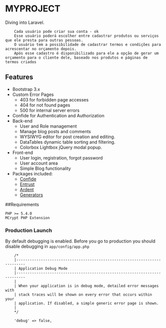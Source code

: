 # MYPROJECT

Diving into Laravel.

        Cada usuário pode criar sua conta - ok 
        Esse usuário poderá escolher entre cadastrar produtos ou serviços que ele presta para outras pessoas.
        O usuário tem a possibilidade de cadastrar termos e condições para acrescentar no orçamento depois. 
        Após esse cadastro é disponibilizado para ele a opção de gerar um orçamento para o cliente dele, baseado nos produtos e páginas de termos criados

## Features

* Bootstrap 3.x
* Custom Error Pages
    * 403 for forbidden page accesses
    * 404 for not found pages
    * 500 for internal server errors
* Confide for Authentication and Authorization
* Back-end
    * User and Role management
    * Manage blog posts and comments
    * WYSIWYG editor for post creation and editing.
    * DataTables dynamic table sorting and filtering.
    * Colorbox Lightbox jQuery modal popup.
* Front-end
    * User login, registration, forgot password
    * User account area
    * Simple Blog functionality
* Packages included:
    * [Confide](https://github.com/zizaco/confide)
    * [Entrust](https://github.com/zizaco/entrust)
    * [Ardent](https://github.com/laravelbook/ardent)
    * [Generators](https://github.com/JeffreyWay/Laravel-4-Generators/blob/master/readme.md)

##Requirements

    PHP >= 5.4.0
    MCrypt PHP Extension

### Production Launch

By default debugging is enabled. Before you go to production you should disable debugging in `app/config/app.php`

```
    /*
    |--------------------------------------------------------------------------
    | Application Debug Mode
    |--------------------------------------------------------------------------
    |
    | When your application is in debug mode, detailed error messages with
    | stack traces will be shown on every error that occurs within your
    | application. If disabled, a simple generic error page is shown.
    |
    */

    'debug' => false,
```